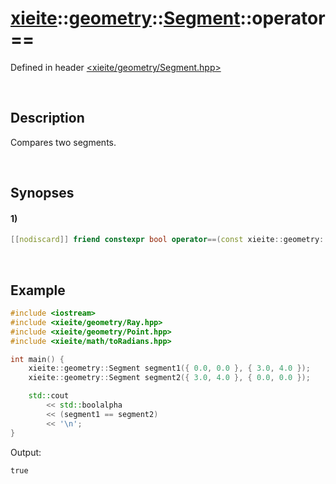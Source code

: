 # [xieite](../../../../xieite.md)\:\:[geometry](../../../../geometry.md)\:\:[Segment](../../../Segment.md)\:\:operator==
Defined in header [<xieite/geometry/Segment.hpp>](../../../../../include/xieite/geometry/Segment.hpp)

&nbsp;

## Description
Compares two segments.

&nbsp;

## Synopses
#### 1)
```cpp
[[nodiscard]] friend constexpr bool operator==(const xieite::geometry::Segment& segment1, const xieite::geometry::Segment& segment2) noexcept;
```

&nbsp;

## Example
```cpp
#include <iostream>
#include <xieite/geometry/Ray.hpp>
#include <xieite/geometry/Point.hpp>
#include <xieite/math/toRadians.hpp>

int main() {
    xieite::geometry::Segment segment1({ 0.0, 0.0 }, { 3.0, 4.0 });
    xieite::geometry::Segment segment2({ 3.0, 4.0 }, { 0.0, 0.0 });

    std::cout
        << std::boolalpha
        << (segment1 == segment2)
        << '\n';
}
```
Output:
```
true
```
